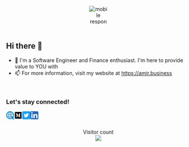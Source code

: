 <p align="center">
  <img src="https://user-images.githubusercontent.com/20001191/89718766-6873a880-d976-11ea-9f04-8575d0ad06ec.png" style="max-height: 50px; max-width: 50px;" alt="mobile responsive"/>
</p>

## Hi there 👋

- 🔭 I'm a Software Engineer and Finance enthusiast. I'm here to provide value to YOU with
- 📫 For more information, visit my website at https://amir.business

<br />

### Let's stay connected!
[<img align="left" alt="amir" width="22px" src="https://github.com/AmirNaghibi/AmirNaghibi/blob/master/assets/website2.png" />][website]
[<img align="left" alt="amir | Medium" width="22px" src="https://github.com/AmirNaghibi/AmirNaghibi/blob/master/assets/medium.png" />][medium]
[<img align="left" alt="amir | Twitter" width="22px" src="https://github.com/AmirNaghibi/AmirNaghibi/blob/master/assets/tweeter.png" />][twitter]
[<img align="left" alt="amir | LinkedIn" width="22px" src="https://github.com/AmirNaghibi/AmirNaghibi/blob/master/assets/linkedin.png" />][linkedin]



<br />
<br />

<p align="center"> 
  Visitor count<br>
  <img src="https://profile-counter.glitch.me/amirnaghibi/count.svg" />
</p>


[website]: https://amir.business
[twitter]: https://twitter.com/_amirnaghibi
[linkedin]: https://www.linkedin.com/in/amir-naghibi/
[medium]: https://medium.com/@amirnaghibi
